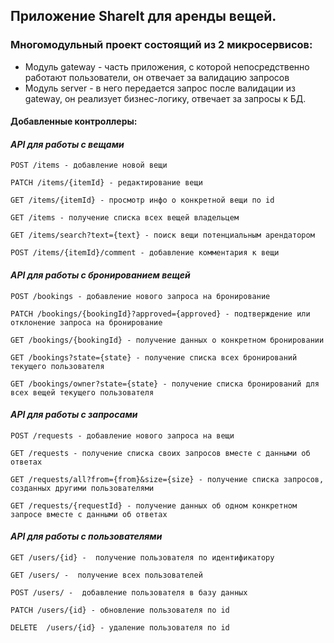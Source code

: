 ## Приложение ShareIt для аренды вещей.
### Многомодульный проект состоящий из 2 микросервисов:
* Модуль gateway - часть приложения, с которой непосредственно работают пользователи, он отвечает за валидацию запросов
* Модуль server -  в него передается запрос после валидации из gateway, он реализует бизнес-логику, отвечает за запросы к БД.

#### Добавленные контроллеры:

#### ***API для работы с вещами***

``` POST /items - добавление новой вещи ```

``` PATCH /items/{itemId} - редактирование вещи ```

``` GET /items/{itemId} - просмотр инфо о конкретной вещи по id ```

``` GET /items - получение списка всех вещей владельцем ```

``` GET /items/search?text={text} - поиск вещи потенциальным арендатором ```

``` POST /items/{itemId}/comment - добавление комментария к вещи ```

#### ***API для работы с бронированием вещей***

``` POST /bookings - добавление нового запроса на бронирование ```

``` PATCH /bookings/{bookingId}?approved={approved} - подтверждение или отклонение запроса на бронирование ```

``` GET /bookings/{bookingId} - получение данных о конкретном бронировании ```

``` GET /bookings?state={state} - получение списка всех бронирований текущего пользователя ```

``` GET /bookings/owner?state={state} - получение списка бронирований для всех вещей текущего пользователя ```

#### ***API для работы с запросами***

``` POST /requests - добавление нового запроса на вещи ```

``` GET /requests - получение списка своих запросов вместе с данными об ответах ```

``` GET /requests/all?from={from}&size={size} - получение списка запросов, созданных другими пользователями ```

``` GET /requests/{requestId} - получение данных об одном конкретном запросе вместе с данными об ответах ```

#### ***API для работы с пользователями***

``` GET /users/{id} -  получение пользователя по идентификатору ```

``` GET /users/ -  получение всех пользователей ```

``` POST /users/ -  добавление пользователя в базу данных ```

``` PATCH /users/{id} - обновление пользователя по id ```

``` DELETE  /users/{id} - удаление пользователя по id ```














